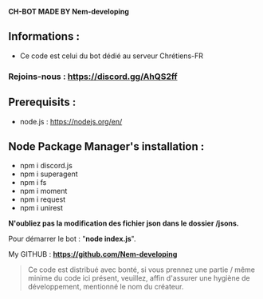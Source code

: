 __**CH-BOT MADE BY Nem-developing**__

## Informations : 
- Ce code est celui du bot dédié au serveur Chrétiens-FR
### Rejoins-nous : https://discord.gg/AhQS2ff

## Prerequisits : 
- node.js : https://nodejs.org/en/


## Node Package Manager's installation : 
- npm i discord.js
- npm i superagent
- npm i fs
- npm i moment
- npm i request
- npm i unirest

**N'oubliez pas la modification des fichier json dans le dossier /jsons.**

Pour démarrer le bot : "**node index.js**".

My GITHUB : **https://github.com/Nem-developing**

> Ce code est distribué avec bonté, si vous prennez une partie / même minime du code ici présent, veuillez, affin d'assurer une hygiène de développement, mentionné le nom du créateur.
